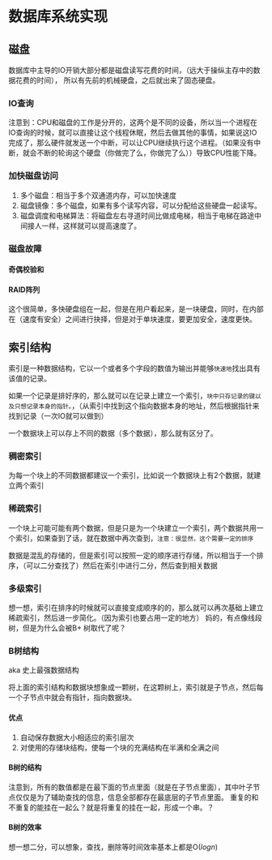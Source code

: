 # 数据库系统实现

## 磁盘

数据库中主导的IO开销大部分都是磁盘读写花费的时间，（远大于操纵主存中的数据花费的时间），
所以有先前的机械硬盘，之后就出来了固态硬盘。

### IO查询

注意到：CPU和磁盘的工作是分开的，这两个是不同的设备，所以当一个进程在IO查询的时候，就可以直接让这个线程休眠，然后去做其他的事情，如果说这IO完成了，那么硬件就发送一个中断，可以让CPU继续执行这个进程。（如果没有中断，就会不断的轮询这个硬盘（你做完了么，你做完了么））导致CPU性能下降。

### 加快磁盘访问

1. 多个磁盘：相当于多个双通道内存，可以加快速度
2. 磁盘镜像：多个磁盘，如果有多个读写内容，可以分配给这些硬盘一起读写。
3. 磁盘调度和电梯算法：将磁盘左右寻道时间比做成电梯，相当于电梯在路途中间接人一样，这样就可以提高速度了。


### 磁盘故障

#### 奇偶校验和

#### RAID阵列

这个很简单，多快硬盘组在一起，但是在用户看起来，是一块硬盘，同时，在内部在（速度有安全）之间进行抉择，但是对于单块速度，要更加安全，速度更快。

## 索引结构

索引是一种数据结构，它以一个或者多个字段的数值为输出并能够`快速地`找出具有该值的记录。

如果一个记录是排好序的，那么就可以在记录上建立一个索引，`块中只存记录的键以及只想记录本身的指针。`，（从索引中找到这个指向数据本身的地址，然后根据指针来找到记录（一次IO就可以做到）

一个数据块上可以存上不同的数据（多个数据），那么就有区分了。

### 稠密索引

为每一个块上的不同数据都建议一个索引，比如说一个数据块上有2个数据，就建立两个索引

### 稀疏索引

一个块上可能可能有两个数据，但是只是为一个块建立一个索引，两个数据共用一个索引，如果查到了话，就在数据中再次查到，`注意：很显然，这个需要一定的排序`

数据是混乱的存储的，但是索引可以按照一定的顺序进行存储，所以相当于一个排序，（可以二分查找了）然后在索引中进行二分，然后查到相关数据

### 多级索引

想一想，索引在排序的时候就可以直接变成顺序的的，那么就可以再次基础上建立稀疏索引，然后进一步简化。（因为索引也要占用一定的地方）
妈的，有点像线段树，但是为什么会被B+ 树取代了呢？

### B树结构

aka 史上最强数据结构

将上面的索引结构和数据块想象成一颗树，在这颗树上，索引就是子节点，然后每一个子节点中就会有指针，指向数据块。

#### 优点

1. 自动保存数据大小相适应的索引层次
2. 对使用的存储块结构，使每一个块的充满结构在半满和全满之间

#### B树的结构

注意到，所有的数值都是在最下面的节点里面（就是在子节点里面），其中叶子节点仅仅是为了辅助查找的信息，信息全部都存在最底层的子节点里面。
重复的和不重复的能挂在一起么？就是将重复的挂在一起，形成一个串。？

#### B树的效率

想一想二分，可以想象，查找，删除等时间效率基本上都是O($logn$)

